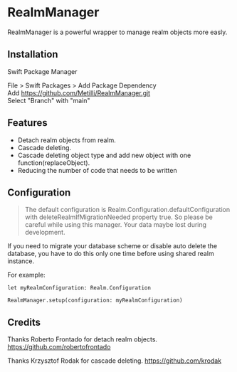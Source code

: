 # RealmManager

RealmManager is a powerful wrapper to manage realm objects more easly.

## Installation

Swift Package Manager

File > Swift Packages > Add Package Dependency \
Add https://github.com/Metilli/RealmManager.git \
Select "Branch" with "main"

## Features

- Detach realm objects from realm.
- Cascade deleting.
- Cascade deleting object type and add new object with one function(replaceObject). 
- Reducing the number of code that needs to be written

## Configuration

> The default configuration is Realm.Configuration.defaultConfiguration with deleteRealmIfMigrationNeeded property true. So please be careful while using this manager. Your data maybe lost during development.

If you need to migrate your database scheme or disable auto delete the database, you have to do this only one time before using shared realm instance. 

For example:

    let myRealmConfiguration: Realm.Configuration
    
    RealmManager.setup(configuration: myRealmConfiguration)


## Credits

Thanks Roberto Frontado for detach realm objects.
https://github.com/robertofrontado

Thanks Krzysztof Rodak for cascade deleting.
https://github.com/krodak

